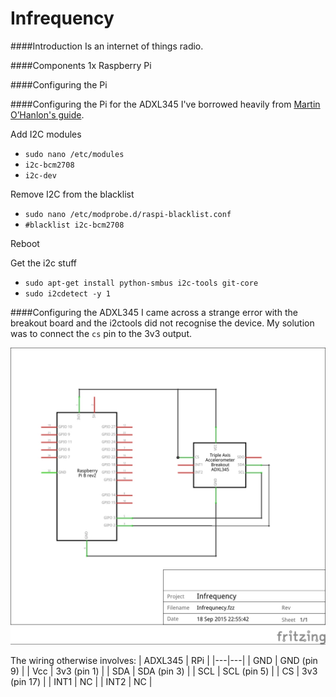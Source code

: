Infrequency
===

####Introduction
Is an internet of things radio.

####Components
1x Raspberry Pi

####Configuring the Pi


####Configuring the Pi for the ADXL345
I've borrowed heavily from [Martin O’Hanlon's guide](http://www.stuffaboutcode.com/2014/06/raspberry-pi-adxl345-accelerometer.html).

Add I2C modules
* ```` sudo nano /etc/modules ````
* ```` i2c-bcm2708 ````
* ```` i2c-dev ````

Remove I2C from the blacklist
* ```` sudo nano /etc/modprobe.d/raspi-blacklist.conf ````
* ```` #blacklist i2c-bcm2708 ````

Reboot

Get the i2c stuff
* ```` sudo apt-get install python-smbus i2c-tools git-core ````
* ```` sudo i2cdetect -y 1 ````

####Configuring the ADXL345
I came across a strange error with the breakout board and the i2ctools did not recognise the device. My solution was to connect the `cs` pin to the 3v3 output.

![Schematic](./images/Infrequency_schem.jpg "Schematic")

The wiring otherwise involves:
| ADXL345  | RPi |
|---|---|
| GND | GND (pin 9) |
| Vcc | 3v3 (pin 1) |
| SDA | SDA (pin 3) |
| SCL | SCL (pin 5) |
| CS  | 3v3 (pin 17) |
| INT1 | NC |
| INT2 | NC |
